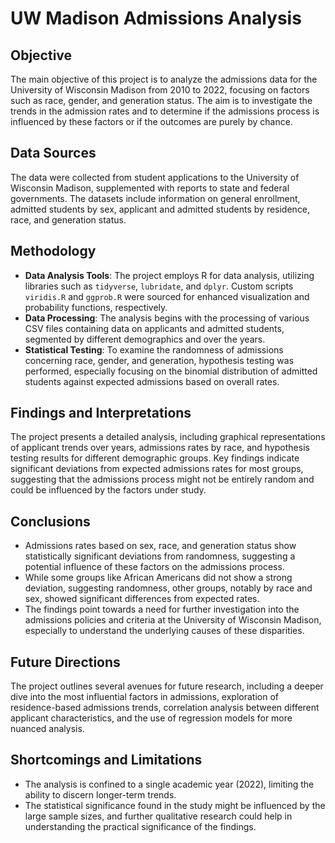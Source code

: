 # UW Madison Admissions Analysis

## Objective
The main objective of this project is to analyze the admissions data for the University of Wisconsin Madison from 2010 to 2022, focusing on factors such as race, gender, and generation status. The aim is to investigate the trends in the admission rates and to determine if the admissions process is influenced by these factors or if the outcomes are purely by chance.

## Data Sources
The data were collected from student applications to the University of Wisconsin Madison, supplemented with reports to state and federal governments. The datasets include information on general enrollment, admitted students by sex, applicant and admitted students by residence, race, and generation status.

## Methodology
- **Data Analysis Tools**: The project employs R for data analysis, utilizing libraries such as `tidyverse`, `lubridate`, and `dplyr`. Custom scripts `viridis.R` and `ggprob.R` were sourced for enhanced visualization and probability functions, respectively.
- **Data Processing**: The analysis begins with the processing of various CSV files containing data on applicants and admitted students, segmented by different demographics and over the years.
- **Statistical Testing**: To examine the randomness of admissions concerning race, gender, and generation, hypothesis testing was performed, especially focusing on the binomial distribution of admitted students against expected admissions based on overall rates.

## Findings and Interpretations
The project presents a detailed analysis, including graphical representations of applicant trends over years, admissions rates by race, and hypothesis testing results for different demographic groups. Key findings indicate significant deviations from expected admissions rates for most groups, suggesting that the admissions process might not be entirely random and could be influenced by the factors under study.

## Conclusions
- Admissions rates based on sex, race, and generation status show statistically significant deviations from randomness, suggesting a potential influence of these factors on the admissions process.
- While some groups like African Americans did not show a strong deviation, suggesting randomness, other groups, notably by race and sex, showed significant differences from expected rates.
- The findings point towards a need for further investigation into the admissions policies and criteria at the University of Wisconsin Madison, especially to understand the underlying causes of these disparities.

## Future Directions
The project outlines several avenues for future research, including a deeper dive into the most influential factors in admissions, exploration of residence-based admissions trends, correlation analysis between different applicant characteristics, and the use of regression models for more nuanced analysis.

## Shortcomings and Limitations
- The analysis is confined to a single academic year (2022), limiting the ability to discern longer-term trends.
- The statistical significance found in the study might be influenced by the large sample sizes, and further qualitative research could help in understanding the practical significance of the findings.
